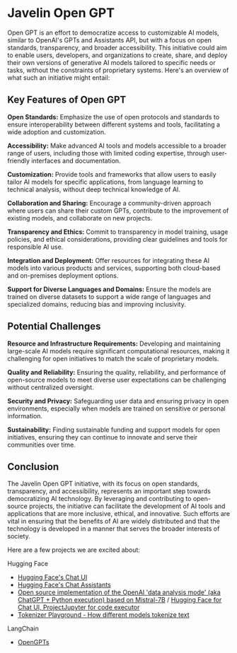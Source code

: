 # Javelin Open GPT 

Open GPT is an effort to democratize access to customizable AI models, similar to OpenAI's GPTs and Assistants API, but with a focus on open standards, transparency, and broader accessibility. This initiative could aim to enable users, developers, and organizations to create, share, and deploy their own versions of generative AI models tailored to specific needs or tasks, without the constraints of proprietary systems. Here's an overview of what such an initiative might entail:

## Key Features of Open GPT

**Open Standards:** Emphasize the use of open protocols and standards to ensure interoperability between different systems and tools, facilitating a wide adoption and customization.

**Accessibility:** Make advanced AI tools and models accessible to a broader range of users, including those with limited coding expertise, through user-friendly interfaces and documentation.

**Customization:** Provide tools and frameworks that allow users to easily tailor AI models for specific applications, from language learning to technical analysis, without deep technical knowledge of AI.

**Collaboration and Sharing:** Encourage a community-driven approach where users can share their custom GPTs, contribute to the improvement of existing models, and collaborate on new projects.

**Transparency and Ethics:** Commit to transparency in model training, usage policies, and ethical considerations, providing clear guidelines and tools for responsible AI use.

**Integration and Deployment:** Offer resources for integrating these AI models into various products and services, supporting both cloud-based and on-premises deployment options.

**Support for Diverse Languages and Domains:** Ensure the models are trained on diverse datasets to support a wide range of languages and specialized domains, reducing bias and improving inclusivity.

## Potential Challenges

**Resource and Infrastructure Requirements:** Developing and maintaining large-scale AI models require significant computational resources, making it challenging for open initiatives to match the scale of proprietary models.

**Quality and Reliability:** Ensuring the quality, reliability, and performance of open-source models to meet diverse user expectations can be challenging without centralized oversight.

**Security and Privacy:** Safeguarding user data and ensuring privacy in open environments, especially when models are trained on sensitive or personal information.

**Sustainability:** Finding sustainable funding and support models for open initiatives, ensuring they can continue to innovate and serve their communities over time.

## Conclusion

The Javelin Open GPT initiative, with its focus on open standards, transparency, and accessibility, represents an important step towards democratizing AI technology. By leveraging and contributing to open-source projects, the initiative can facilitate the development of AI tools and applications that are more inclusive, ethical, and innovative. Such efforts are vital in ensuring that the benefits of AI are widely distributed and that the technology is developed in a manner that serves the broader interests of society.

Here are a few projects we are excited about:

Hugging Face
  - [Hugging Face's Chat UI](https://github.com/huggingface/chat-ui)  
  - [Hugging Face's Chat Assistants](https://huggingface.co/chat/assistants)
  - [Open source implementation of the OpenAI 'data analysis mode' (aka ChatGPT + Python execution) based on Mistral-7B](https://github.com/xingyaoww/code-act) / [Hugging Face for Chat UI, ProjectJupyter for code executor](https://chat.xwang.dev)
  - [Tokenizer Playground - How different models tokenize text](https://huggingface.co/spaces/Xenova/the-tokenizer-playground)  

LangChain
  - [OpenGPTs](https://github.com/langchain-ai/opengpts)